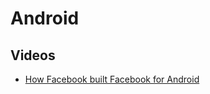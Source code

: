 # Android

## Videos

- [How Facebook built Facebook for Android](https://code.facebook.com/videos/223453284445682/how-facebook-builds-facebook-for-android-mobile-devcon-2013/)
